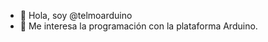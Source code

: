 - 👋 Hola, soy @telmoarduino
- 👀 Me interesa la programación con la plataforma Arduino.

<!---
telmoarduino/telmoarduino es un ✨ repositorio especial ✨ porque su 'README.md' (este archivo) aparece en tu perfil de GitHub.
Puede hacer clic en el enlace Vista previa para echar un vistazo a los cambios.
--->
